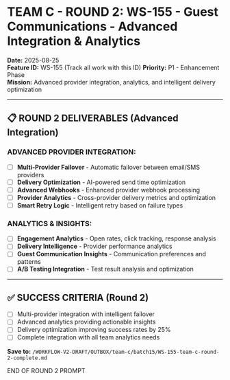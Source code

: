 # TEAM C - ROUND 2: WS-155 - Guest Communications - Advanced Integration & Analytics

**Date:** 2025-08-25  
**Feature ID:** WS-155 (Track all work with this ID)
**Priority:** P1 - Enhancement Phase  
**Mission:** Advanced provider integration, analytics, and intelligent delivery optimization

---

## 📋 ROUND 2 DELIVERABLES (Advanced Integration)

### **ADVANCED PROVIDER INTEGRATION:**
- [ ] **Multi-Provider Failover** - Automatic failover between email/SMS providers
- [ ] **Delivery Optimization** - AI-powered send time optimization
- [ ] **Advanced Webhooks** - Enhanced provider webhook processing
- [ ] **Provider Analytics** - Cross-provider delivery metrics and optimization
- [ ] **Smart Retry Logic** - Intelligent retry based on failure types

### **ANALYTICS & INSIGHTS:**
- [ ] **Engagement Analytics** - Open rates, click tracking, response analysis
- [ ] **Delivery Intelligence** - Provider performance analytics
- [ ] **Guest Communication Insights** - Communication preferences and patterns
- [ ] **A/B Testing Integration** - Test result analysis and optimization

---

## ✅ SUCCESS CRITERIA (Round 2)
- [ ] Multi-provider integration with intelligent failover
- [ ] Advanced analytics providing actionable insights
- [ ] Delivery optimization improving success rates by 25%
- [ ] Complete integration with all team analytics needs

**Save to:** `/WORKFLOW-V2-DRAFT/OUTBOX/team-c/batch15/WS-155-team-c-round-2-complete.md`

END OF ROUND 2 PROMPT